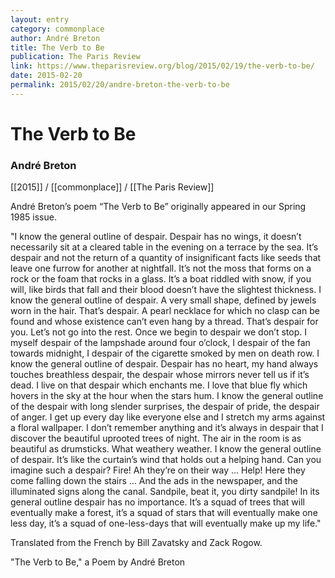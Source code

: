 ```yaml
---
layout: entry
category: commonplace
author: André Breton
title: The Verb to Be
publication: The Paris Review
link: https://www.theparisreview.org/blog/2015/02/19/the-verb-to-be/
date: 2015-02-20
permalink: 2015/02/20/andre-breton-the-verb-to-be
---
```


# The Verb to Be

### André Breton

[[2015]] / [[commonplace]] / [[The Paris Review]]

André Breton’s poem “The Verb to Be” originally appeared in our Spring 1985 issue.

"I know the general outline of despair. Despair has no wings, it doesn’t necessarily sit at a cleared table in the evening on a terrace by the sea. It’s despair and not the return of a quantity of insignificant facts like seeds that leave one furrow for another at nightfall. It’s not the moss that forms on a rock or the foam that rocks in a glass. It’s a boat riddled with snow, if you will, like birds that fall and their blood doesn’t have the slightest thickness. I know the general outline of despair. A very small shape, defined by jewels worn in the hair. That’s despair. A pearl necklace for which no clasp can be found and whose existence can’t even hang by a thread. That’s despair for you. Let’s not go into the rest. Once we begin to despair we don’t stop. I myself despair of the lampshade around four o’clock, I despair of the fan towards midnight, I despair of the cigarette smoked by men on death row. I know the general outline of despair. Despair has no heart, my hand always touches breathless despair, the despair whose mirrors never tell us if it’s dead. I live on that despair which enchants me. I love that blue fly which hovers in the sky at the hour when the stars hum. I know the general outline of the despair with long slender surprises, the despair of pride, the despair of anger. I get up every day like everyone else and I stretch my arms against a floral wallpaper. I don’t remember anything and it’s always in despair that I discover the beautiful uprooted trees of night. The air in the room is as beautiful as drumsticks. What weathery weather. I know the general outline of despair. It’s like the curtain’s wind that holds out a helping hand. Can you imagine such a despair? Fire! Ah they’re on their way … Help! Here they come falling down the stairs … And the ads in the newspaper, and the illuminated signs along the canal. Sandpile, beat it, you dirty sandpile! In its general outline despair has no importance. It’s a squad of trees that will eventually make a forest, it’s a squad of stars that will eventually make one less day, it’s a squad of one­-less-­days that will eventually make up my life."

Translated from the French by Bill Zavatsky and Zack Rogow.

"The Verb to Be," a Poem by André Breton
